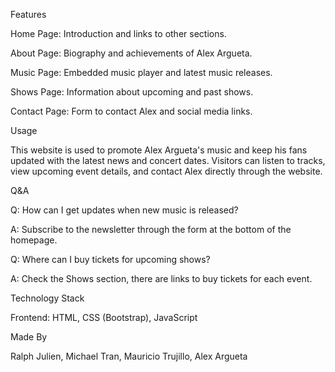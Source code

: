 Features

Home Page: Introduction and links to other sections.

About Page: Biography and achievements of Alex Argueta.

Music Page: Embedded music player and latest music releases.

Shows Page: Information about upcoming and past shows.

Contact Page: Form to contact Alex and social media links.


Usage

This website is used to promote Alex Argueta's music and keep his fans updated with the latest news and concert dates. Visitors can listen to tracks, view upcoming event details, and contact Alex directly through the website.


Q&A

Q: How can I get updates when new music is released?

A: Subscribe to the newsletter through the form at the bottom of the homepage.

Q: Where can I buy tickets for upcoming shows?

A: Check the Shows section, there are links to buy tickets for each event.


Technology Stack

Frontend: HTML, CSS (Bootstrap), JavaScript


Made By 

Ralph Julien, Michael Tran, Mauricio Trujillo, Alex Argueta
